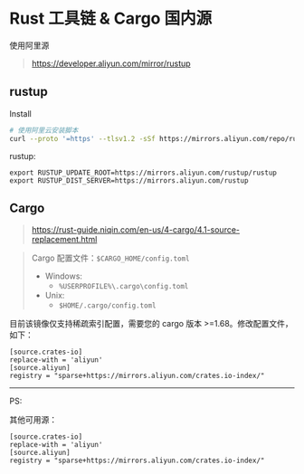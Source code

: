 # Rust 工具链 & Cargo 国内源

使用阿里源

> https://developer.aliyun.com/mirror/rustup

## rustup

Install

```bash
# 使用阿里云安装脚本
curl --proto '=https' --tlsv1.2 -sSf https://mirrors.aliyun.com/repo/rust/rustup-init.sh | sh
```

rustup:

```
export RUSTUP_UPDATE_ROOT=https://mirrors.aliyun.com/rustup/rustup
export RUSTUP_DIST_SERVER=https://mirrors.aliyun.com/rustup
```

## Cargo

> https://rust-guide.niqin.com/en-us/4-cargo/4.1-source-replacement.html

> Cargo 配置文件：`$CARGO_HOME/config.toml`
> - Windows:
>   - `%USERPROFILE%\.cargo\config.toml`
> - Unix:
>   - `$HOME/.cargo/config.toml`

目前该镜像仅支持稀疏索引配置，需要您的 cargo 版本 >=1.68。修改配置文件，如下：

```config
[source.crates-io]
replace-with = 'aliyun'
[source.aliyun]
registry = "sparse+https://mirrors.aliyun.com/crates.io-index/"
```

---

PS:

其他可用源：

```
[source.crates-io]
replace-with = 'aliyun'
[source.aliyun]
registry = "sparse+https://mirrors.aliyun.com/crates.io-index/"
```
